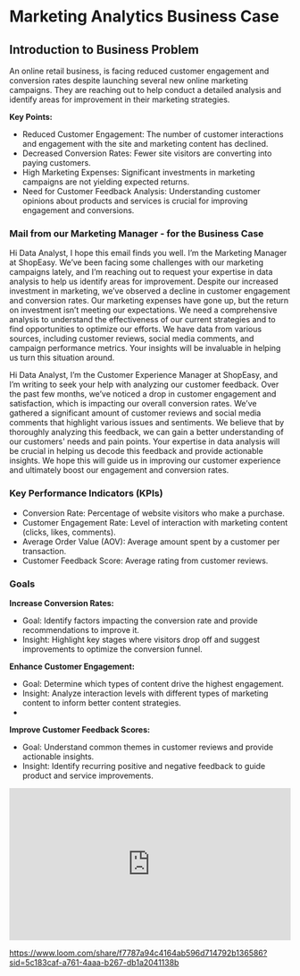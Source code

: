 
# Marketing Analytics Business Case

## Introduction to Business Problem

An online retail business, is facing reduced customer engagement and conversion rates despite launching several new online marketing campaigns. 
They are reaching out to help conduct a detailed analysis and identify areas for improvement in their marketing strategies.

**Key Points:**
- Reduced Customer Engagement: The number of customer interactions and engagement with the site and marketing content has declined.
- Decreased Conversion Rates: Fewer site visitors are converting into paying customers.
- High Marketing Expenses: Significant investments in marketing campaigns are not yielding expected returns.
- Need for Customer Feedback Analysis: Understanding customer opinions about products and services is crucial for improving engagement and conversions.

### Mail from our Marketing Manager - for the Business Case


Hi Data Analyst,
I hope this email finds you well. I’m the Marketing Manager at ShopEasy. We’ve been facing some challenges with our marketing campaigns lately, and I’m reaching out to request your expertise in data analysis to help us identify areas for improvement.
Despite our increased investment in marketing, we’ve observed a decline in customer engagement and conversion rates. Our marketing expenses have gone up, but the return on investment isn’t meeting our expectations. We need a comprehensive analysis to understand the effectiveness of our current strategies and to find opportunities to optimize our efforts.
We have data from various sources, including customer reviews, social media comments, and campaign performance metrics. Your insights will be invaluable in helping us turn this situation around. 

Hi Data Analyst,
I’m the Customer Experience Manager at ShopEasy, and I’m writing to seek your help with analyzing our customer feedback. Over the past few months, we’ve noticed a drop in customer engagement and satisfaction, which is impacting our overall conversion rates.
We’ve gathered a significant amount of customer reviews and social media comments that highlight various issues and sentiments. We believe that by thoroughly analyzing this feedback, we can gain a better understanding of our customers' needs and pain points.
Your expertise in data analysis will be crucial in helping us decode this feedback and provide actionable insights. We hope this will guide us in improving our customer experience and ultimately boost our engagement and conversion rates.

### Key Performance Indicators (KPIs)
- Conversion Rate: Percentage of website visitors who make a purchase.
- Customer Engagement Rate: Level of interaction with marketing content (clicks, likes, comments).
- Average Order Value (AOV): Average amount spent by a customer per transaction.
- Customer Feedback Score: Average rating from customer reviews.

###  Goals 

**Increase Conversion Rates:**
- Goal: Identify factors impacting the conversion rate and provide recommendations to improve it.
- Insight: Highlight key stages where visitors drop off and suggest improvements to optimize the conversion funnel.

**Enhance Customer Engagement:**
- Goal: Determine which types of content drive the highest engagement. 
- Insight: Analyze interaction levels with different types of marketing content to inform better content strategies.
- 
**Improve Customer Feedback Scores:**
- Goal: Understand common themes in customer reviews and provide actionable insights.
- Insight: Identify recurring positive and negative feedback to guide product and service improvements.


<div style="position: relative; padding-bottom: 53.89221556886228%; height: 0;"><iframe src="https://www.loom.com/embed/f7787a94c4164ab596d714792b136586?sid=4d5b8ddd-f3c2-4074-8503-0de7a29bd114" frameborder="0" webkitallowfullscreen mozallowfullscreen allowfullscreen style="position: absolute; top: 0; left: 0; width: 100%; height: 100%;"></iframe></div>

https://www.loom.com/share/f7787a94c4164ab596d714792b136586?sid=5c183caf-a761-4aaa-b267-db1a2041138b




